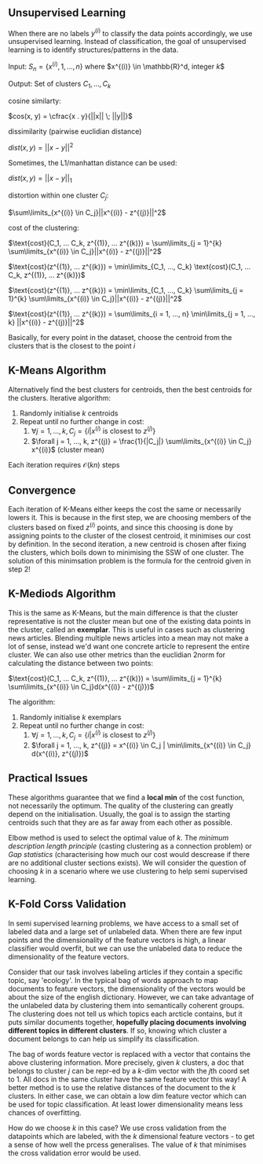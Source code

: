 ## Unsupervised Learning

When there are no labels $y^{(i)}$ to classify the data points accordingly, we use unsupervised learning. Instead of classification, the goal of unsupervised learning is to identify structures/patterns in the data.

Input: $S_n = \{ x^{(i)}, 1, ..., n \}$ where $x^{(i)} \in \mathbb{R}^d, integer $k$$

Output: Set of clusters $C_1, ..., C_k$

cosine similarty:

$cos(x, y) = \cfrac{x . y}{||x|| \; ||y||}$

dissimilarity (pairwise euclidian distance)

$dist(x, y) = ||x - y||^2$

Sometimes, the L1/manhattan distance can be used:

$dist(x, y) = ||x - y||_1$

distortion within one cluster $C_j$:

$\sum\limits_{x^{(i)} \in C_j}||x^{(i)} - z^{(j)}||^2$

cost of the clustering:

$\text{cost}(C_1, ... C_k, z^{(1)}, ... z^{(k)}) = \sum\limits_{j = 1}^{k} \sum\limits_{x^{(i)} \in C_j}||x^{(i)} - z^{(j)}||^2$

$\text{cost}(z^{(1)}, ... z^{(k)}) = \min\limits_{C_1, ..., C_k} \text{cost}(C_1, ... C_k, z^{(1)}, ... z^{(k)})$

$\text{cost}(z^{(1)}, ... z^{(k)}) = \min\limits_{C_1, ..., C_k} \sum\limits_{j = 1}^{k} \sum\limits_{x^{(i)} \in C_j}||x^{(i)} - z^{(j)}||^2$

$\text{cost}(z^{(1)}, ... z^{(k)}) = \sum\limits_{i = 1, ..., n} \min\limits_{j = 1, ..., k} ||x^{(i)} - z^{(j)}||^2$

Basically, for every point in the dataset, choose the centroid from the clusters that is the closest to the point $i$

## K-Means Algorithm

Alternatively find the best clusters for centroids, then the best centroids for the clusters. Iterative algorithm:

1. Randomly initialise $k$ centroids
2. Repeat until no further change in cost:
   1. $\forall j = 1, ..., k, C_j = \{ i |  x^{(i)} \text{ is closest to } z^{(j)}\}$
   2. $\forall j = 1, ..., k, z^{(j)} = \frac{1}{|C_j|} \sum\limits_{x^{(i)} \in C_j} x^{(i)}$ (cluster mean)

Each iteration requires $\mathcal{O}(kn)$ steps

## Convergence

Each iteration of K-Means either keeps the cost the same or necessarily lowers it. This is because in the first step, we are choosing members of the clusters based on fixed $z^{(i)}$ points, and since this choosing is done by assigning points to the cluster of the closest centroid, it minimises our cost by definition. In the second iteration, a new centroid is chosen after fixing the clusters, which boils down to minimising the SSW of one cluster. The solution of this minimsation problem is the formula for the centroid given in step 2!

## K-Mediods Algorithm

This is the same as K-Means, but the main difference is that the cluster representative is not the cluster mean but one of the existing data points in the cluster, called an **exemplar**. This is useful in cases such as clustering news articles. Blending multiple news articles into a mean may not make a lot of sense, instead we'd want one concrete article to represent the entire cluster. We can also use other metrics than the euclidian 2norm for calculating the distance between two points:

$\text{cost}(C_1, ... C_k, z^{(1)}, ... z^{(k)}) = \sum\limits_{j = 1}^{k} \sum\limits_{x^{(i)} \in C_j}d(x^{(i)} - z^{(j)})$

The algorithm:

1. Randomly initialise $k$ exemplars
2. Repeat until no further change in cost:
   1. $\forall j = 1, ..., k, C_j = \{ i |  x^{(i)} \text{ is closest to } z^{(j)}\}$
   2. $\forall j = 1, ..., k, z^{(j)} = x^{(i)} \in C_j | \min\limits_{x^{(i)} \in C_j} d(x^{(i)}, z^{(j)})$

## Practical Issues

These algorithms guarantee that we find a **local min** of the cost function, not necessarily the optimum. The quality of the clustering can greatly depend on the initialisation. Usually, the goal is to assign the starting centroids such that they are as far away from each other as possible.

Elbow method is used to select the optimal value of $k$. The *minimum description length principle* (casting clustering as a connection problem) or *Gap statistics* (characterising how much our cost would descrease if there are no additional cluster sections exists). We will consider the question of choosing $k$ in a scenario where we use clustering to help semi supervised learning.

## K-Fold Corss Validation

In semi supervised learning problems, we have access to a small set of labeled data and a large set of unlabeled data. When there are few input points and the dimensionality of the feature vectors is high, a linear classifier would overfit, but we can use the unlabeled data to reduce the dimensionality of the feature vectors.

Consider that our task involves labeling articles if they contain a specific topic, say 'ecology'. In the typical bag of words approach to map documents to feature vectors, the dimensionality of the vectors would be about the size of the english dictionary. However, we can take advantage of the unlabeled data by clustering them into semantically coherent groups. The clustering does not tell us which topics each arcticle contains, but it puts similar documents together, **hopefully placing documents involving different topics in different clusters**. If so, knowing which cluster a document belongs to can help us simplify its classification.

The bag of words feature vector is replaced with a vector that contains the above clustering information. More precisely, given $k$ clusters, a doc that belongs to cluster $j$ can be repr-ed by a $k$-dim vector with the $j$th coord set to $1$. All docs in the same cluster have the same feature vector this way! A better method is to use the relative distances of the document to the $k$ clusters. In either case, we can obtain a low dim feature vector which can be used for topic classification. At least lower dimensionality means less chances of overfitting.

How do we choose $k$ in this case? We use cross validation from the datapoints which are labeled, with the $k$ dimensional feature vectors - to get a sense of how well the prcess generalises. The value of $k$ that minimises the cross validation error would be used.
